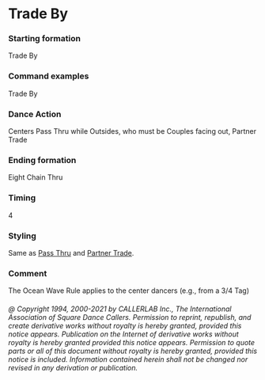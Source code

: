 
# Trade By

### Starting formation

Trade By

### Command examples

Trade By

### Dance Action

Centers Pass Thru while Outsides, who must be Couples facing out, Partner Trade

### Ending formation

Eight Chain Thru

### Timing

4

### Styling

Same as [Pass Thru](../b1/pass_thru.md) and [Partner Trade](trade.md).

### Comment

The Ocean Wave Rule applies to the center dancers (e.g., from a 3/4 Tag)

###### @ Copyright 1994, 2000-2021 by CALLERLAB Inc., The International Association of Square Dance Callers. Permission to reprint, republish, and create derivative works without royalty is hereby granted, provided this notice appears. Publication on the Internet of derivative works without royalty is hereby granted provided this notice appears. Permission to quote parts or all of this document without royalty is hereby granted, provided this notice is included. Information contained herein shall not be changed nor revised in any derivation or publication.
